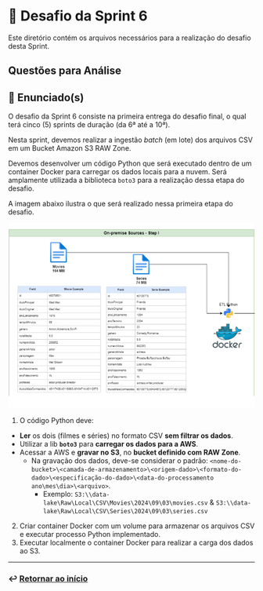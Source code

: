# 🧩 Desafio da Sprint 6
Este diretório contém os arquivos necessários para a realização do desafio desta Sprint.

## Questões para Análise 

## 📝 Enunciado(s)
O desafio da Sprint 6 consiste na primeira entrega do desafio final, o qual terá cinco (5) sprints de duração (da 6ª até a 10ª).

Nesta sprint, devemos realizar a ingestão *batch* (em lote) dos arquivos CSV em um Bucket Amazon S3 RAW Zone.

Devemos desenvolver um código Python que será executado dentro de um container Docker para carregar os dados locais para a nuvem. Será amplamente utilizada a biblioteca `boto3` para a realização dessa etapa do desafio.

A imagem abaixo ilustra o que será realizado nessa primeira etapa do desafio.


![Imagem desafio](../evidencias/ev_desafio/0_imagem_desafio.png)

1. O código Python deve:
- **Ler** os dois (filmes e séries) no formato CSV **sem filtrar os dados**.
- Utilizar a lib **`boto3`** para **carregar os dados para a AWS**.
- Acessar a AWS e **gravar no S3**, no **bucket definido com RAW Zone**.
    - Na gravação dos dados, deve-se considerar o padrão: `<nome-do-bucket>\<camada-de-armazenamento>\<origem-dado>\<formato-do-dado>\<especificação-do-dado>\<data-do-processamento ano\mes\dia>\<arquivo>`.
        - Exemplo: `S3:\\data-lake\Raw\Local\CSV\Movies\2024\09\03\movies.csv` & `S3:\\data-lake\Raw\Local\CSV\Series\2024\09\03\series.csv`

2. Criar container Docker com um volume para armazenar os arquivos CSV e executar processo Python implementado.
3. Executar localmente o container Docker para realizar a carga dos dados ao S3.


___

### ↩️ [Retornar ao início](../../README.md)